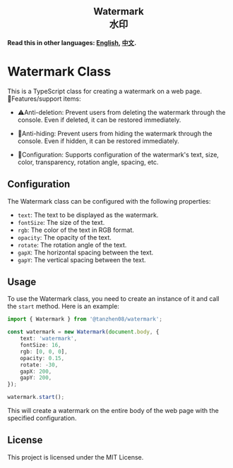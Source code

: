 <h2 align="center">Watermark<br/>水印</h2>

**Read this in other languages: [English](https://github.com/lxfe/watermark/blob/main/README.md), [中文](https://github.com/lxfe/watermark/blob/main/README_zh.md).**

# Watermark Class

This is a TypeScript class for creating a watermark on a web page.
<br/>
🎈Features/support items:
- ⚠️Anti-deletion: Prevent users from deleting the watermark through the console. Even if deleted, it can be restored immediately.

- 👀Anti-hiding: Prevent users from hiding the watermark through the console. Even if hidden, it can be restored immediately.

- 🗽Configuration: Supports configuration of the watermark's text, size, color, transparency, rotation angle, spacing, etc.

## Configuration

The Watermark class can be configured with the following properties:

- `text`: The text to be displayed as the watermark.
- `fontSize`: The size of the text.
- `rgb`: The color of the text in RGB format.
- `opacity`: The opacity of the text.
- `rotate`: The rotation angle of the text.
- `gapX`: The horizontal spacing between the text.
- `gapY`: The vertical spacing between the text.

## Usage

To use the Watermark class, you need to create an instance of it and call the `start` method. Here is an example:

```typescript
import { Watermark } from '@tanzhen08/watermark';

const watermark = new Watermark(document.body, {
    text: 'watermark',
    fontSize: 16,
    rgb: [0, 0, 0],
    opacity: 0.15,
    rotate: -30,
    gapX: 200,
    gapY: 200,
});

watermark.start();
```

This will create a watermark on the entire body of the web page with the specified configuration.

## License

This project is licensed under the MIT License.